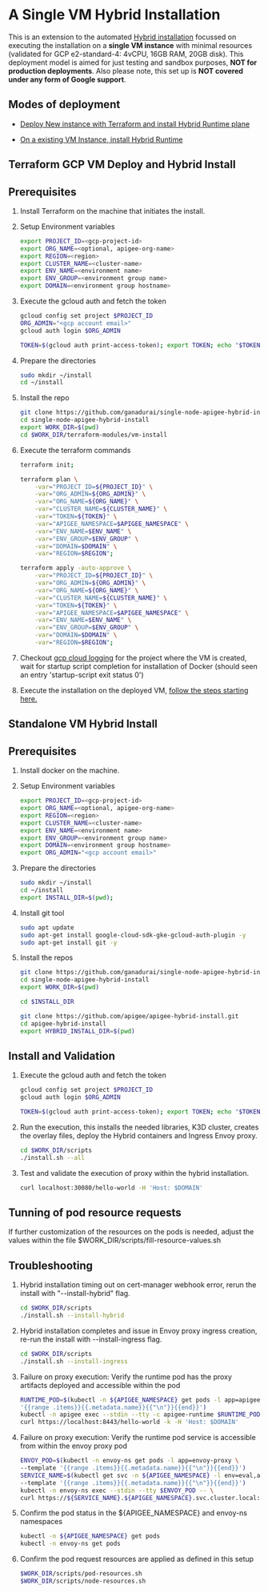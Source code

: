 # A Single VM Hybrid Installation

This is an extension to the automated [Hybrid installation](https://cloud.google.com/apigee/docs/hybrid/preview/new-install-user-guide) focussed on executing the installation on a **single VM instance** with minimal resources (validated for GCP e2-standard-4: 4vCPU, 16GB RAM, 20GB disk). This deployment model is aimed for just  testing and sandbox purposes, **NOT for production deployments**. Also please note, this set up is **NOT covered under any form of Google support**. 

## Modes of deployment

* [Deploy New instance with Terraform and install Hybrid Runtime plane](#terraform-gcp-vm-deploy-and-hybrid-install)

* [On a existing VM Instance, install Hybrid Runtime](#standalone-vm-hybrid-install)

## Terraform GCP VM Deploy and Hybrid Install

## Prerequisites

1. Install Terraform on the machine that initiates the install.

1. Setup Environment variables
    ```bash
    export PROJECT_ID=<gcp-project-id>
    export ORG_NAME=<optional, apigee-org-name>
    export REGION=<region>
    export CLUSTER_NAME=<cluster-name>
    export ENV_NAME=<environment name>
    export ENV_GROUP=<environment group name>
    export DOMAIN=<environment group hostname>
    ```

1. Execute the gcloud auth and fetch the token
    ```bash
    gcloud config set project $PROJECT_ID
    ORG_ADMIN="<gcp account email>"
    gcloud auth login $ORG_ADMIN

    TOKEN=$(gcloud auth print-access-token); export TOKEN; echo "$TOKEN"
    ```

1. Prepare the directories
    ```bash
    sudo mkdir ~/install
    cd ~/install
    ```
    
1. Install the repo 
    ```bash
    git clone https://github.com/ganadurai/single-node-apigee-hybrid-install.git
    cd single-node-apigee-hybrid-install
    export WORK_DIR=$(pwd)
    cd $WORK_DIR/terraform-modules/vm-install
    ```

1. Execute the terraform commands
    ```bash
    terraform init;

    terraform plan \
        -var="PROJECT_ID=${PROJECT_ID}" \
        -var="ORG_ADMIN=${ORG_ADMIN}" \
        -var="ORG_NAME=${ORG_NAME}" \
        -var="CLUSTER_NAME=${CLUSTER_NAME}" \
        -var="TOKEN=${TOKEN}" \
        -var="APIGEE_NAMESPACE=$APIGEE_NAMESPACE" \
        -var="ENV_NAME=$ENV_NAME" \
        -var="ENV_GROUP=$ENV_GROUP" \
        -var="DOMAIN=$DOMAIN" \
        -var="REGION=$REGION";
    
    terraform apply -auto-approve \
        -var="PROJECT_ID=${PROJECT_ID}" \
        -var="ORG_ADMIN=${ORG_ADMIN}" \
        -var="ORG_NAME=${ORG_NAME}" \
        -var="CLUSTER_NAME=${CLUSTER_NAME}" \
        -var="TOKEN=${TOKEN}" \
        -var="APIGEE_NAMESPACE=$APIGEE_NAMESPACE" \
        -var="ENV_NAME=$ENV_NAME" \
        -var="ENV_GROUP=$ENV_GROUP" \
        -var="DOMAIN=$DOMAIN" \
        -var="REGION=$REGION";
    ```

1. Checkout [gcp cloud logging](https://console.cloud.google.com/logs/query;query=resource.type%3D%22gce_instance%22%0Astartup-script%20exit%20status%200) for the project where the VM is created, wait for startup script completion for installation of Docker (should seen an entry 'startup-script exit status 0')

1. Execute the installation on the deployed VM, [follow the steps starting here.](#install-and-validation)
    

## Standalone VM Hybrid Install

## Prerequisites

1. Install docker on the machine.

1. Setup Environment variables
    ```bash
    export PROJECT_ID=<gcp-project-id>
    export ORG_NAME=<optional, apigee-org-name>
    export REGION=<region>
    export CLUSTER_NAME=<cluster-name>
    export ENV_NAME=<environment name>
    export ENV_GROUP=<environment group name>
    export DOMAIN=<environment group hostname>
    export ORG_ADMIN="<gcp account email>"
    ```

1. Prepare the directories
    ```bash
    sudo mkdir ~/install
    cd ~/install
    export INSTALL_DIR=$(pwd);
    ```

1. Install git tool
    ```bash
    sudo apt update
    sudo apt-get install google-cloud-sdk-gke-gcloud-auth-plugin -y
    sudo apt-get install git -y
    ```

1. Install the repos 
    ```bash
    git clone https://github.com/ganadurai/single-node-apigee-hybrid-install.git
    cd single-node-apigee-hybrid-install
    export WORK_DIR=$(pwd)
    
    cd $INSTALL_DIR  
    
    git clone https://github.com/apigee/apigee-hybrid-install.git
    cd apigee-hybrid-install
    export HYBRID_INSTALL_DIR=$(pwd)
    ```

## Install and Validation

1. Execute the gcloud auth and fetch the token
    ```bash
    gcloud config set project $PROJECT_ID
    gcloud auth login $ORG_ADMIN

    TOKEN=$(gcloud auth print-access-token); export TOKEN; echo "$TOKEN"
    ```

1. Run the execution, this installs the needed libraries, K3D cluster, creates the overlay files, deploy the Hybrid containers and Ingress Envoy proxy.
    ```bash
    cd $WORK_DIR/scripts
    ./install.sh --all
    ```
  
1. Test and validate the execution of proxy within the hybrid installation. 
    ```bash
    curl localhost:30080/hello-world -H 'Host: $DOMAIN'
    ```

## Tunning of pod resource requests

If further customization of the resources on the pods is needed, adjust the values within the file $WORK_DIR/scripts/fill-resource-values.sh

## Troubleshooting

1. Hybrid installation timing out on cert-manager webhook error, rerun the install with "--install-hybrid" flag.
    ```bash
    cd $WORK_DIR/scripts
    ./install.sh --install-hybrid   
    ```

1. Hybrid installation completes and issue in Envoy proxy ingress creation, re-run the install with --install-ingress flag.
    ```bash
    cd $WORK_DIR/scripts
    ./install.sh --install-ingress   
    ```

1. Failure on proxy execution: Verify the runtime pod has the proxy artifacts deployed and accessible within the pod
    ```bash
    RUNTIME_POD=$(kubectl -n ${APIGEE_NAMESPACE} get pods -l app=apigee-runtime --template \
    '{{range .items}}{{.metadata.name}}{{"\n"}}{{end}}')
    kubectl -n apigee exec --stdin --tty -c apigee-runtime $RUNTIME_POD -- \
    curl https://localhost:8443/hello-world -k -H 'Host: $DOMAIN'
    ```
    
1. Failure on proxy execution: Verify the runtime pod service is accessible from within the envoy proxy pod
    ```bash
    ENVOY_POD=$(kubectl -n envoy-ns get pods -l app=envoy-proxy \
    --template '{{range .items}}{{.metadata.name}}{{"\n"}}{{end}}')
    SERVICE_NAME=$(kubectl get svc -n ${APIGEE_NAMESPACE} -l env=eval,app=apigee-runtime \
    --template '{{range .items}}{{.metadata.name}}{{"\n"}}{{end}}')
    kubectl -n envoy-ns exec --stdin --tty $ENVOY_POD -- \
    curl https://${SERVICE_NAME}.${APIGEE_NAMESPACE}.svc.cluster.local:8443/hello-world -k -H 'Host: $DOMAIN'
    ```
    
1. Confirm the pod status in the ${APIGEE_NAMESPACE} and envoy-ns namespaces
    ```bash
    kubectl -n ${APIGEE_NAMESPACE} get pods
    kubectl -n envoy-ns get pods
    ```

1. Confirm the pod request resources are applied as defined in this setup
    ```bash
    $WORK_DIR/scripts/pod-resources.sh
    $WORK_DIR/scripts/node-resources.sh
    ```